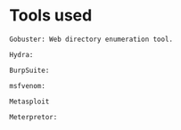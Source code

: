 # Tools used

`Gobuster: Web directory enumeration tool.`&#x20;

`Hydra:`

`BurpSuite:`

`msfvenom:`

`Metasploit`

`Meterpretor:`

